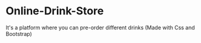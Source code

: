 # Online-Drink-Store
It's a platform where you can pre-order different drinks (Made with Css and Bootstrap)
